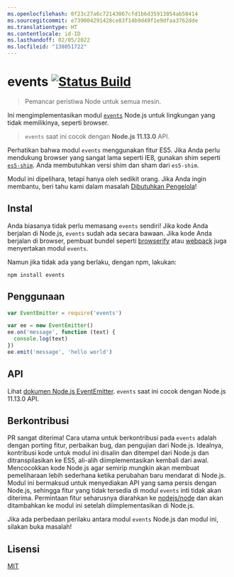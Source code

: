 ```yaml
---
ms.openlocfilehash: 0f23c27a6c72143067cfd1b6d35913054ab50414
ms.sourcegitcommit: e739004291428ce83f14b9d49f1e9dfaa3762dde
ms.translationtype: HT
ms.contentlocale: id-ID
ms.lasthandoff: 02/05/2022
ms.locfileid: "138051722"
---
```

# <a name="events-build-statushttpstravis-ciorggozalaevents"></a>events [![Status Build](https://travis-ci.org/Gozala/events.png?branch=master)](https://travis-ci.org/Gozala/events)

> Pemancar peristiwa Node untuk semua mesin.

Ini mengimplementasikan modul [`events`][node.js docs] Node.js untuk lingkungan yang tidak memilikinya, seperti browser.

> `events` saat ini cocok dengan **Node.js 11.13.0** API.

Perhatikan bahwa modul `events` menggunakan fitur ES5. Jika Anda perlu mendukung browser yang sangat lama seperti IE8, gunakan shim seperti [`es5-shim`](https://www.npmjs.com/package/es5-shim). Anda membutuhkan versi shim dan sham dari `es5-shim`.

Modul ini dipelihara, tetapi hanya oleh sedikit orang. Jika Anda ingin membantu, beri tahu kami dalam masalah [Dibutuhkan Pengelola](https://github.com/Gozala/events/issues/43)!

## <a name="install"></a>Instal

Anda biasanya tidak perlu memasang `events` sendiri! Jika kode Anda berjalan di Node.js, `events` sudah ada secara bawaan. Jika kode Anda berjalan di browser, pembuat bundel seperti [browserify](https://github.com/browserify/browserify) atau [webpack](https://github.com/webpack/webpack) juga menyertakan modul `events`.

Namun jika tidak ada yang berlaku, dengan npm, lakukan:

```
npm install events
```

## <a name="usage"></a>Penggunaan

```javascript
var EventEmitter = require('events')

var ee = new EventEmitter()
ee.on('message', function (text) {
  console.log(text)
})
ee.emit('message', 'hello world')
```

## <a name="api"></a>API

Lihat [dokumen Node.js EventEmitter][node.js docs]. `events` saat ini cocok dengan Node.js 11.13.0 API.

## <a name="contributing"></a>Berkontribusi

PR sangat diterima! Cara utama untuk berkontribusi pada `events` adalah dengan porting fitur, perbaikan bug, dan pengujian dari Node.js. Idealnya, kontribusi kode untuk modul ini disalin dan ditempel dari Node.js dan ditranspilasikan ke ES5, ali-alih diimplementasikan kembali dari awal. Mencocokkan kode Node.js agar semirip mungkin akan membuat pemeliharaan lebih sederhana ketika perubahan baru mendarat di Node.js.
Modul ini bermaksud untuk menyediakan API yang sama persis dengan Node.js, sehingga fitur yang tidak tersedia di modul `events` inti tidak akan diterima. Permintaan fitur seharusnya diarahkan ke [nodejs/node](https://github.com/nodejs/node) dan akan ditambahkan ke modul ini setelah diimplementasikan di Node.js.

Jika ada perbedaan perilaku antara modul `events` Node.js dan modul ini, silakan buka masalah!

## <a name="license"></a>Lisensi

[MIT](./LICENSE)

[node.js docs]: https://nodejs.org/dist/v11.13.0/docs/api/events.html
